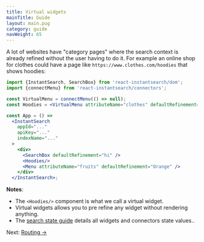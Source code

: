 ```yaml
---
title: Virtual widgets
mainTitle: Guide
layout: main.pug
category: guide
navWeight: 65
---
```


A lot of websites have "category pages" where the search context is already refined without the user having
to do it. For example an online shop for clothes could have a page like `https://www.clothes.com/hoodies`
that shows hoodies:

```jsx
import {InstantSearch, SearchBox} from 'react-instantsearch/dom';
import {connectMenu} from 'react-instantsearch/connectors';

const VirtualMenu = connectMenu(() => null);
const Hoodies = <VirtualMenu attributeName="clothes" defaultRefinement="hoodies"/>;

const App = () =>
  <InstantSearch
    appId="..."
    apiKey="..."
    indexName="..."
  >
    <div>
      <SearchBox defaultRefinement="hi" />
      <Hoodies/>
      <Menu attributeName="fruits" defaultRefinement="Orange" />
    </div>
  </InstantSearch>;
```

**Notes**:
* The `<Hoodies/>` component is what we call a virtual widget.
* Virtual widgets allows you to pre refine any widget without rendering anything.
* The [search state guide](guide/Search%20state.html) details all widgets and connectors state values..

<div class="guide-nav">
Next: <a href="guide/Routing.html">Routing →</a>
</div>
